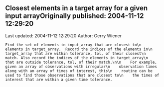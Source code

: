 ## Closest elements in a target array for a given input arrayOriginally published: 2004-11-12 12:29:20 
Last updated: 2004-11-12 12:29:20 
Author: Gerry Wiener 
 
    Find the set of elements in input_array that are closest to\n    elements in target_array.  Record the indices of the elements in\n    target_array that are within tolerance, tol, of their closest\n    match. Also record the indices of the elements in target_array\n    that are outside tolerance, tol, of their match.\n\n    For example, given an array of observations with irregular\n    observation times along with an array of times of interest, this\n    routine can be used to find those observations that are closest to\n    the times of interest that are within a given time tolerance.